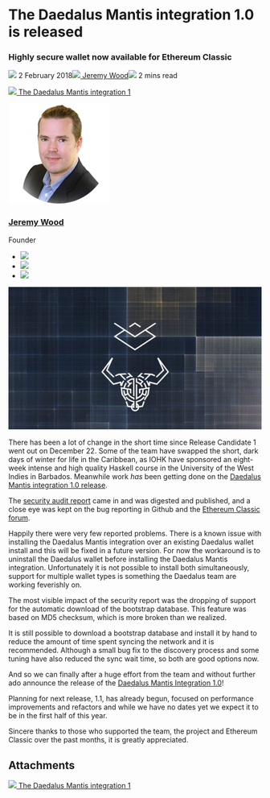 # The Daedalus Mantis integration 1.0 is released
### **Highly secure wallet now available for Ethereum Classic**
![](img/2018-02-02-daedalus-mantis-integration-1-0-is-released.002.png) 2 February 2018![](img/2018-02-02-daedalus-mantis-integration-1-0-is-released.002.png)[ Jeremy Wood](/en/blog/authors/jeremy-wood/page-1/)![](img/2018-02-02-daedalus-mantis-integration-1-0-is-released.003.png) 2 mins read

![](img/2018-02-02-daedalus-mantis-integration-1-0-is-released.004.png)[ The Daedalus Mantis integration 1](https://ucarecdn.com/22405380-54da-4605-a392-f87944e6efb2/-/inline/yes/ "The Daedalus Mantis integration 1")

![Jeremy Wood](img/2018-02-02-daedalus-mantis-integration-1-0-is-released.005.png)[](/en/blog/authors/jeremy-wood/page-1/)
### [**Jeremy Wood**](/en/blog/authors/jeremy-wood/page-1/)
Founder

- ![](img/2018-02-02-daedalus-mantis-integration-1-0-is-released.006.png)[](tmp///www.youtube.com/watch?v=E2G9xLYpR1c "YouTube")
- ![](img/2018-02-02-daedalus-mantis-integration-1-0-is-released.007.png)[](tmp///jp.linkedin.com/in/jeremykwood "LinkedIn")
- ![](img/2018-02-02-daedalus-mantis-integration-1-0-is-released.008.png)[](tmp///twitter.com/iohk_jeremy "Twitter")

![The Daedalus Mantis integration 1.0 is released](img/2018-02-02-daedalus-mantis-integration-1-0-is-released.009.jpeg)

There has been a lot of change in the short time since Release Candidate 1 went out on December 22. Some of the team have swapped the short, dark days of winter for life in the Caribbean, as IOHK have sponsored an eight-week intense and high quality Haskell course in the University of the West Indies in Barbados. Meanwhile work *has* been getting done on the [Daedalus Mantis integration 1.0 release](https://www.banklesstimes.com/2018/02/01/iohks-secure-daedalus-wallet-now-supports-ethereum-classic/ "IOHK Secure Daedalus Wallet Now Supports Ethereum Classic, Bankless Times"). 

The [security audit report](https://twitter.com/veorq/status/956931637857660932 "Security audit report") came in and was digested and published, and a close eye was kept on the bug reporting in Github and the [Ethereum Classic forum](https://forum.ethereumclassic.org/ "Ethereum Classic Forum").

Happily there were very few reported problems. There is a known issue with installing the Daedalus Mantis integration over an existing Daedalus wallet install and this will be fixed in a future version. For now the workaround is to uninstall the Daedalus wallet before installing the Daedalus Mantis integration. Unfortunately it is not possible to install both simultaneously, support for multiple wallet types is something the Daedalus team are working feverishly on. 

The most visible impact of the security report was the dropping of support for the automatic download of the bootstrap database. This feature was based on MD5 checksum, which is more broken than we realized. 

It is still possible to download a bootstrap database and install it by hand to reduce the amount of time spent syncing the network and it is recommended. Although a small bug fix to the discovery process and some tuning have also reduced the sync wait time, so both are good options now.

And so we can finally after a huge effort from the team and without further ado announce the release of the [Daedalus Mantis Integration 1.0](https://github.com/input-output-hk/mantis/releases "Daedalus Mantis Integration 1.0")!

Planning for next release, 1.1, has already begun, focused on performance improvements and refactors and while we have no dates yet we expect it to be in the first half of this year.

Sincere thanks to those who supported the team, the project and Ethereum Classic over the past months, it is greatly appreciated.
## **Attachments**
![](img/2018-02-02-daedalus-mantis-integration-1-0-is-released.004.png)[ The Daedalus Mantis integration 1](https://ucarecdn.com/22405380-54da-4605-a392-f87944e6efb2/-/inline/yes/ "The Daedalus Mantis integration 1")

